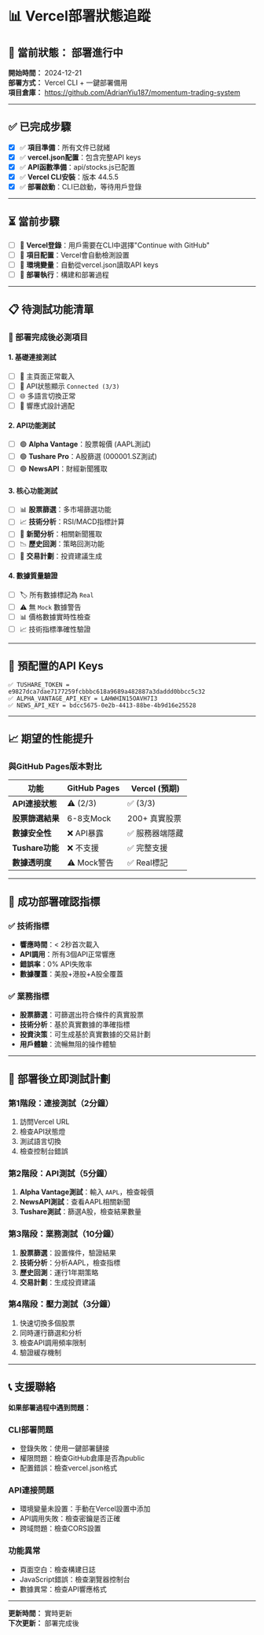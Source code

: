 # 📊 Vercel部署狀態追蹤

## 🎯 **當前狀態：** 部署進行中

**開始時間：** 2024-12-21  
**部署方式：** Vercel CLI + 一鍵部署備用  
**項目倉庫：** https://github.com/AdrianYiu187/momentum-trading-system  

---

## ✅ **已完成步驟**

- [x] ✅ **項目準備**：所有文件已就緒
- [x] ✅ **vercel.json配置**：包含完整API keys
- [x] ✅ **API函數準備**：api/stocks.js已配置
- [x] ✅ **Vercel CLI安裝**：版本 44.5.5
- [x] ✅ **部署啟動**：CLI已啟動，等待用戶登錄

---

## ⏳ **當前步驟**

- [ ] 🔄 **Vercel登錄**：用戶需要在CLI中選擇"Continue with GitHub"
- [ ] 🔄 **項目配置**：Vercel會自動檢測設置
- [ ] 🔄 **環境變量**：自動從vercel.json讀取API keys
- [ ] 🔄 **部署執行**：構建和部署過程

---

## 📋 **待測試功能清單**

### **🧪 部署完成後必測項目**

#### **1. 基礎連接測試**
- [ ] 📱 主頁面正常載入
- [ ] 🔌 API狀態顯示 `Connected (3/3)`
- [ ] 🌐 多語言切換正常
- [ ] 📱 響應式設計適配

#### **2. API功能測試**
- [ ] 🟢 **Alpha Vantage**：股票報價 (AAPL測試)
- [ ] 🟢 **Tushare Pro**：A股篩選 (000001.SZ測試)  
- [ ] 🟢 **NewsAPI**：財經新聞獲取

#### **3. 核心功能測試**
- [ ] 📊 **股票篩選**：多市場篩選功能
- [ ] 📈 **技術分析**：RSI/MACD指標計算
- [ ] 📰 **新聞分析**：相關新聞獲取
- [ ] 📉 **歷史回測**：策略回測功能
- [ ] 💼 **交易計劃**：投資建議生成

#### **4. 數據質量驗證**
- [ ] 🏷️ 所有數據標記為 `Real`
- [ ] ⚠️ 無 `Mock` 數據警告
- [ ] 📊 價格數據實時性檢查
- [ ] 📈 技術指標準確性驗證

---

## 🔧 **預配置的API Keys**

```
✅ TUSHARE_TOKEN = e9827dca7dae7177259fcbbbc618a9689a482887a3daddd0bbcc5c32
✅ ALPHA_VANTAGE_API_KEY = LAHWHIN15OAVH7I3
✅ NEWS_API_KEY = bdcc5675-0e2b-4413-88be-4b9d16e25528
```

---

## 📈 **期望的性能提升**

### **與GitHub Pages版本對比**

| 功能 | GitHub Pages | Vercel (預期) |
|-----|-------------|---------------|
| **API連接狀態** | ⚠️ (2/3) | ✅ (3/3) |
| **股票篩選結果** | 6-8支Mock | 200+ 真實股票 |
| **數據安全性** | ❌ API暴露 | ✅ 服務器端隱藏 |
| **Tushare功能** | ❌ 不支援 | ✅ 完整支援 |
| **數據透明度** | ⚠️ Mock警告 | ✅ Real標記 |

---

## 🎯 **成功部署確認指標**

### **✅ 技術指標**
- **響應時間**：< 2秒首次載入
- **API調用**：所有3個API正常響應
- **錯誤率**：0% API失敗率
- **數據覆蓋**：美股+港股+A股全覆蓋

### **✅ 業務指標**
- **股票篩選**：可篩選出符合條件的真實股票
- **技術分析**：基於真實數據的準確指標
- **投資決策**：可生成基於真實數據的交易計劃
- **用戶體驗**：流暢無阻的操作體驗

---

## 🚀 **部署後立即測試計劃**

### **第1階段：連接測試（2分鐘）**
1. 訪問Vercel URL
2. 檢查API狀態燈
3. 測試語言切換
4. 檢查控制台錯誤

### **第2階段：API測試（5分鐘）**
1. **Alpha Vantage測試**：輸入 `AAPL`，檢查報價
2. **NewsAPI測試**：查看AAPL相關新聞
3. **Tushare測試**：篩選A股，檢查結果數量

### **第3階段：業務測試（10分鐘）**
1. **股票篩選**：設置條件，驗證結果
2. **技術分析**：分析AAPL，檢查指標
3. **歷史回測**：運行1年期策略
4. **交易計劃**：生成投資建議

### **第4階段：壓力測試（3分鐘）**
1. 快速切換多個股票
2. 同時運行篩選和分析
3. 檢查API調用頻率限制
4. 驗證緩存機制

---

## 📞 **支援聯絡**

**如果部署過程中遇到問題：**

### **CLI部署問題**
- 登錄失敗：使用一鍵部署鏈接
- 權限問題：檢查GitHub倉庫是否為public
- 配置錯誤：檢查vercel.json格式

### **API連接問題**  
- 環境變量未設置：手動在Vercel設置中添加
- API調用失敗：檢查密鑰是否正確
- 跨域問題：檢查CORS設置

### **功能異常**
- 頁面空白：檢查構建日誌
- JavaScript錯誤：檢查瀏覽器控制台
- 數據異常：檢查API響應格式

---

**更新時間：** 實時更新  
**下次更新：** 部署完成後 